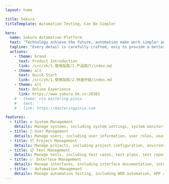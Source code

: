 ```yaml
---
layout: home

title: Sakura
titleTemplate: Automation Testing, Can Be Simpler

hero:
  name: Sakura Automation Platform
  text: "Technology achieve the future, automation make work simpler and more efficient"
  tagline: "Every detail is carefully crafted, only to provide a better user experience"
  actions:
    - theme: brand
      text: Product Introduction
      link: /src/zh/1.使用指南/1.产品简介/index.md
    - theme: alt
      text: Quick Start
      link: /src/zh/1.使用指南/2.快速开始/index.md
    - theme: alt
      text: Online Experience
      link: https://www.sakura.hk.cn:28383
    # - theme: cta mastering-pinia
    #   text: ' '
    #   link: https://masteringpinia.com

features:
  - title: ⚙️ System Management
    details: Manage systems, including system settings, system monitoring, system logs, etc.
  - title: 👤 User Management
    details: Manage users, including user information, user roles, user permissions, etc.
  - title: 📦 Project Management
    details: Manage projects, including project configuration, environment configuration, automation configuration, etc.
  - title: 📋 Test Management
    details: Manage tests, including test cases, test plans, test reports, test metrics, etc.
  - title: 📈 Interface Management
    details: Manage interfaces, including interface documentation, interface debugging, interface automation testing, etc.
  - title: 💡 Automation Management
    details: Manage automation testing, including WEB automation, APP automation, API automation, performance automation, etc.
---
```


<script setup>
import { onMounted, onBeforeUnmount, ref, h, createApp, defineAsyncComponent } from 'vue'
// import VideoGlass from '/.vitepress/theme/components/Video/VideoGlass.vue'
// import CustomVideo from '/.vitepress/theme/components/video/CustomVideo.vue'
import VideoGlass from '/public/icon/VideoGlass.vue'

onMounted(() => {
  // 获取hero和features容器
  const heroSection = document.querySelector('.VPHero')
  const featuresSection = document.querySelector('.VPFeatures')
  const videoContainer = document.querySelector('.video-container')
  
  if (heroSection && featuresSection && videoContainer) {
    // 将视频容器移动到hero和features之间
    heroSection.parentNode.insertBefore(videoContainer, featuresSection)
  }
})
</script>

<div class="video-container" style="display:none;">
  <div class="video-wrapper">
    <VideoGlass
      src="https://thumbs-eu-west-1.myalbum.io/video/1k0_h264/98e67050-f5fd-4fd3-bd58-802a37e92a13.mp4",
      poster="/video/sakura.png"
      title="科技成就未来"
      subtitle="自动化将使工作更简单高效"
      width="100%"
      height="auto"
      maxWidth="1200px"
      :autoplay="false"
    />
  </div>
</div>

<style>

:root {
  --vp-home-hero-name-color: transparent;
  --vp-home-hero-name-background: -webkit-linear-gradient(120deg, #f16d9c 0%, #5D67E8);

  --vp-home-hero-image-background-image: linear-gradient(-45deg, #bd34fe 50%, #47caff 50%);
  --vp-home-hero-image-filter: blur(44px);

  --vp-button-alt-bg: var(--vp-c-default-4);
  --vp-button-brand-active-border: #453fa4;
  --c-yellow-1: #453fa4;
  --c-yellow-2: #6f68e0;
  --c-black-darker: #f8f8f8;
}

.VPHero {
  padding: calc(var(--vp-nav-height) + var(--vp-layout-top-height, 0px) + 80px) 64px 40px !important;
}

.VPContent.is-home{
  padding-top: 40px;
  .VPHome {
    margin-bottom: 30px;
  }
  .main {
    .name {
      max-width: 100%;
      font-size: 50px;
      margin: 30px 0;
      .clip {
        background: linear-gradient(120deg, #f16d9c 0%, #5D67E8);
        -webkit-background-clip: text;
        background-clip: text;
        -webkit-text-fill-color: transparent;
      }
    }
    .text {
      max-width: 100%;
      font-size: 30px;
    }
    .tagline {
      max-width: 100%;
      font-size: 22px;
    }
  }
}

.video-container {
  display: block !important;
}

.video-wrapper {
  max-width: 1200px;
  margin: 0 auto;
  padding: 0 24px 40px;
}

.VPFeatures {
  position: relative;
  z-index: 10;
}

.VPButton.brand {
    border-color: #e5e7eb !important;
    color: #ffffff !important;
    background-color: #6f68e0 !important;
    border-width: 1px !important;
}
.VPButton.alt{
    border-color: #e5e7eb !important;
    color: #3c3c43 !important;
    background-color: #ffffff !important;
    border-width: 1px !important;
}
.VPButton.alt:hover {
    border-color: #0000 !important;
    color: #3c3c43 !important;
    background-color: #e4e4e9 !important;
}
.VPFooter {
    padding: 12px !important;
}

@media (min-width: 640px) {
  .video-wrapper {
    padding: 0 48px 40px;
  }
}

@media (min-width: 960px) {
  .video-wrapper {
    padding: 0 64px 40px;
  }
}
</style>

